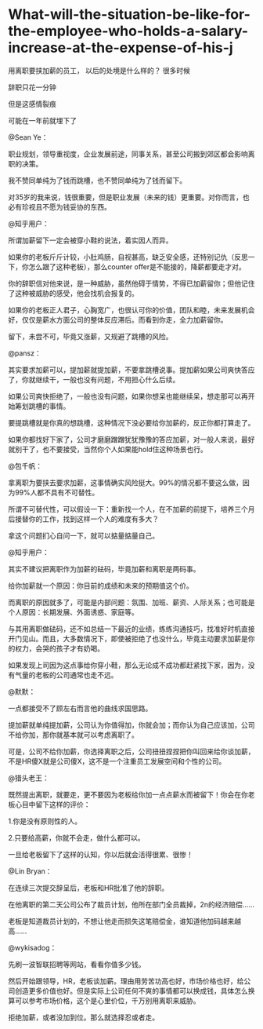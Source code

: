 # What-will-the-situation-be-like-for-the-employee-who-holds-a-salary-increase-at-the-expense-of-his-j
用离职要挟加薪的员工， 以后的处境是什么样的？
很多时候

辞职只花一分钟

但是这感情裂痕

可能在一年前就埋下了





@Sean Ye：

职业规划，领导重视度，企业发展前途，同事关系，甚至公司搬到郊区都会影响离职的决策。



我不赞同单纯为了钱而跳槽，也不赞同单纯为了钱而留下。



对35岁的我来说，钱很重要，但是职业发展（未来的钱）更重要。对你而言，也必有珍视且不愿为钱妥协的东西。



@知乎用户：


所谓加薪留下一定会被穿小鞋的说法，着实因人而异。



如果你的老板斤斤计较，小肚鸡肠，自视甚高，缺乏安全感，还特别记仇（反思一下，你怎么跟了这种老板），那么counter offer是不能接的，降薪都要走才对。



你的辞职信对他来说，是一种威胁，虽然他碍于情势，不得已加薪留你；但他记住了这种被威胁的感受，他会找机会报复的。



如果你的老板正人君子，心胸宽广，也很认可你的价值，团队和睦，未来发展机会好，仅仅是薪水方面公司的整体反应滞后。而看到你走，全力加薪留你。



留下，未尝不可，毕竟又涨薪，又规避了跳槽的风险。



@pansz：


其实要求加薪可以，提加薪就提加薪，不要拿跳槽说事。提加薪如果公司爽快答应了，你就继续干，一般也没有问题，不用担心什么后续。



如果公司爽快拒绝了，一般也没有问题，如果你想呆也能继续呆，想走那可以再开始筹划跳槽的事情。



要提跳槽就是你真的想跳槽，这种情况下没必要给你加薪的，反正你都打算走了。



如果你都找好下家了，公司才磨磨蹭蹭犹犹豫豫的答应加薪，对一般人来说，最好就别干了，也不要接受，当然你个人如果能hold住这种场景也行。





@包千帆：

拿离职为要挟去要求加薪，这事情确实风险挺大。99%的情况都不要这么做，因为99%人都不具有不可替性。



所谓不可替代性，可以假设一下：重新找一个人，在不加薪的前提下，培养三个月后接替你的工作，找到这样一个人的难度有多大？



拿这个问题扪心自问一下，就可以掂量掂量自己。



@知乎用户：

其实不建议把离职作为加薪的砝码，毕竟加薪和离职是两码事。


给你加薪就一个原因：你目前的成绩和未来的预期值这个价。

而离职的原因就多了，可能是内部问题：氛围、加班、薪资、人际关系；也可能是个人原因：长期发展、外面诱惑、家庭等。



与其用离职做砝码，还不如总结一下最近的业绩，练练沟通技巧，找准好时机直接开门见山。而且，大多数情况下，即使被拒绝了也没什么，毕竟主动要求加薪是你的权力，会哭的孩子才有奶喝。



如果发现上司因为这点事给你穿小鞋，那么无论成不成功都赶紧找下家，因为，没有气量的老板的公司通常也走不远。



@默默：

一点都接受不了顾左右而言他的曲线求国思路。



提加薪就单纯提加薪，公司认为你值得加，你就会加；而你认为自己应该加，公司不给你加，那你就基本就可以考虑离职了。



可是，公司不给你加薪，你选择离职之后，公司扭扭捏捏把你叫回来给你谈加薪，不是HR傻X就是公司傻X，这不是一个注重员工发展空间和个性的公司。





@猎头老王：


既然提出离职，就要走，更不要因为老板给你加一点点薪水而被留下！你会在你老板心目中留下这样的评价：



1.你是没有原则性的人。

2.只要给高薪，你就不会走，做什么都可以。



一旦给老板留下了这样的认知，你以后就会活得很累、很惨！



@Lin Bryan：


在连续三次提交辞呈后，老板和HR批准了他的辞职。


在他离职的第二天公司公布了裁员计划，他所在部门全员裁掉，2n的经济赔偿……



老板是知道裁员计划的，不想让他走而损失这笔赔偿金，谁知道他加码越来越高……



@wykisadog：


先刷一波智联招聘等网站，看看你值多少钱。



然后开始跟领导，HR，老板谈加薪。理由用劳苦功高也好，市场价格也好，给公司创造更多价值也好。但是实际上公司任何不爽的事情都可以换成钱，具体怎么换算可以参考市场价格，这个是心里价位，千万别用离职来威胁。



拒绝加薪，或者没加到位。那么就选择忍或者走。
